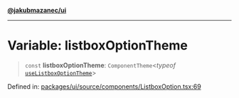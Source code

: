 [**@jakubmazanec/ui**](../README.md)

---

# Variable: listboxOptionTheme

> `const` **listboxOptionTheme**: `ComponentTheme`\<_typeof_
> [`useListboxOptionTheme`](../functions/useListboxOptionTheme.md)\>

Defined in:
[packages/ui/source/components/ListboxOption.tsx:69](https://github.com/jakubmazanec/tools/blob/f779e75b9ef98389e12e52575295bd1ef364daca/packages/ui/source/components/ListboxOption.tsx#L69)
